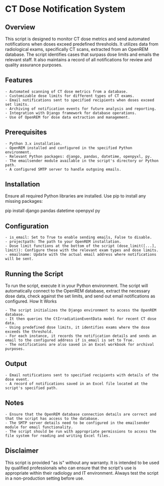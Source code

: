 # CT Dose Notification System
## Overview

This script is designed to monitor CT dose metrics and send automated notifications when doses exceed predefined thresholds. It utilizes data from radiological exams, specifically CT scans, extracted from an OpenREM database. The script identifies cases that surpass dose limits and emails the relevant staff. It also maintains a record of all notifications for review and quality assurance purposes.
## Features

    - Automated scanning of CT dose metrics from a database.
    - Customizable dose limits for different types of CT exams.
    - Email notifications sent to specified recipients when doses exceed set limits.
    - Archiving of notification events for future analysis and reporting.
    - Integration with Django framework for database operations.
    - Use of OpenREM for dose data extraction and management.

## Prerequisites

    - Python 3.x installation.
    - OpenREM installed and configured in the specified Python environment.
    - Relevant Python packages: django, pandas, datetime, openpyxl, py.
    - The emailsender module available in the script's directory or Python path.
    - A configured SMTP server to handle outgoing emails.

## Installation

Ensure all required Python libraries are installed. Use pip to install any missing packages:

pip install django pandas datetime openpyxl py

## Configuration


    - is_email: Set to True to enable sending emails, False to disable.
    - projectpath: The path to your OpenREM installation.
    - Dose limit functions at the bottom of the script (dose_limit([...], limit)): Configure these with the relevant exam types and dose limits.
    - emailname: Update with the actual email address where notifications will be sent.


## Running the Script

To run the script, execute it in your Python environment. The script will automatically connect to the OpenREM database, extract the necessary dose data, check against the set limits, and send out email notifications as configured.
How It Works


    - The script initializes the Django environment to access the OpenREM database.
    - It then queries the CtIrradiationEventData model for recent CT dose data.
    - Using predefined dose limits, it identifies exams where the dose exceeds the threshold.
    - For each instance, it records the notification details and sends an email to the configured address if is_email is set to True.
    - The notifications are also saved in an Excel workbook for archival purposes.


## Output


    - Email notifications sent to specified recipients with details of the dose event.
    - A record of notifications saved in an Excel file located at the script's specified path.


## Notes

    - Ensure that the OpenREM database connection details are correct and that the script has access to the database.
    - The SMTP server details need to be configured in the emailsender module for email functionality.
    - The script should be run with appropriate permissions to access the file system for reading and writing Excel files.

## Disclaimer

This script is provided "as is" without any warranty. It is intended to be used by qualified professionals who can ensure that the script's use is appropriate within their radiology and IT environment. Always test the script in a non-production setting before use.
